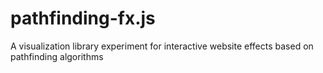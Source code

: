 # pathfinding-fx.js

A visualization library experiment for interactive website effects based on pathfinding algorithms
